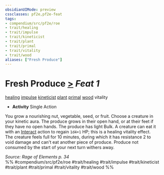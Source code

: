 ```yaml
---
obsidianUIMode: preview
cssclasses: pf2e,pf2e-feat
tags:
- compendium/src/pf2e/roe
- trait/healing
- trait/impulse
- trait/kineticist
- trait/plant
- trait/primal
- trait/vitality
- trait/wood
aliases: ["Fresh Produce"]
---
```

# Fresh Produce  [>](rules/core-rulebook/chapter-9-playing-the-game.md#Actions "Single Action") *Feat 1*  
[healing](rules/traits/healing.md "Healing Effect Trait")  [impulse](rules/traits/impulse-roe.md "Impulse Action & Ability Trait")  [kineticist](rules/traits/kineticist-roe.md "Kineticist Class Trait")  [plant](rules/traits/plant.md "Plant Creature Type Trait")  [primal](rules/traits/primal.md "Primal Tradition Trait")  [wood](rules/traits/wood-roe.md "Wood Energy & Element Trait")  vitality  

- **Activity** Single Action

You grow a nourishing nut, vegetable, seed, or fruit. Choose a creature in your kinetic aura. The produce grows in their open hand, or at their feet if they have no open hands. The produce has light Bulk. A creature can eat it with an [Interact](rules/actions/interact.md) action to regain `1d4+1` HP; this is a healing vitality effect. The creature feels full for 10 minutes, during which it has resistance 2 to void damage and can't eat another piece of produce. Produce not consumed by the start of your next turn withers away.

*Source: Rage of Elements p. 34*  
%% #compendium/src/pf2e/roe #trait/healing #trait/impulse #trait/kineticist #trait/plant #trait/primal #trait/vitality #trait/wood %%